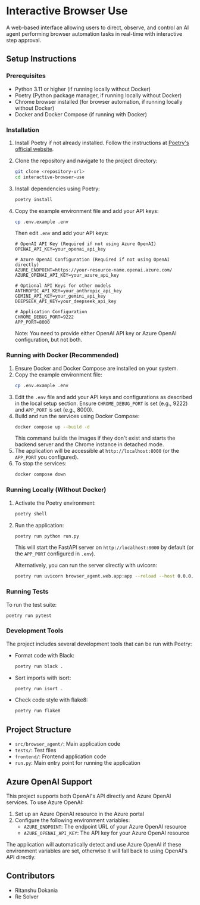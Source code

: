 # Interactive Browser Use

A web-based interface allowing users to direct, observe, and control an AI agent performing browser automation tasks in real-time with interactive step approval.

## Setup Instructions

### Prerequisites

- Python 3.11 or higher (if running locally without Docker)
- Poetry (Python package manager, if running locally without Docker)
- Chrome browser installed (for browser automation, if running locally without Docker)
- Docker and Docker Compose (if running with Docker)

### Installation

1. Install Poetry if not already installed. Follow the instructions at [Poetry's official website](https://python-poetry.org/docs/#installation).

2. Clone the repository and navigate to the project directory:
   ```bash
   git clone <repository-url>
   cd interactive-browser-use
   ```

3. Install dependencies using Poetry:
   ```bash
   poetry install
   ```

4. Copy the example environment file and add your API keys:
   ```bash
   cp .env.example .env
   ```
   Then edit `.env` and add your API keys:
   ```
   # OpenAI API Key (Required if not using Azure OpenAI)
   OPENAI_API_KEY=your_openai_api_key
   
   # Azure OpenAI Configuration (Required if not using OpenAI directly)
   AZURE_ENDPOINT=https://your-resource-name.openai.azure.com/
   AZURE_OPENAI_API_KEY=your_azure_api_key
   
   # Optional API Keys for other models
   ANTHROPIC_API_KEY=your_anthropic_api_key
   GEMINI_API_KEY=your_gemini_api_key
   DEEPSEEK_API_KEY=your_deepseek_api_key
   
   # Application Configuration
   CHROME_DEBUG_PORT=9222
   APP_PORT=8000
   ```

   Note: You need to provide either OpenAI API key or Azure OpenAI configuration, but not both.

### Running with Docker (Recommended)

1.  Ensure Docker and Docker Compose are installed on your system.
2.  Copy the example environment file:
    ```bash
    cp .env.example .env
    ```
3.  Edit the `.env` file and add your API keys and configurations as described in the local setup section. Ensure `CHROME_DEBUG_PORT` is set (e.g., 9222) and `APP_PORT` is set (e.g., 8000).
4.  Build and run the services using Docker Compose:
    ```bash
    docker compose up --build -d
    ```
    This command builds the images if they don't exist and starts the backend server and the Chrome instance in detached mode.
5.  The application will be accessible at `http://localhost:8000` (or the `APP_PORT` you configured).
6.  To stop the services:
    ```bash
    docker compose down
    ```

### Running Locally (Without Docker)

1. Activate the Poetry environment:
   ```bash
   poetry shell
   ```

2. Run the application:
   ```bash
   poetry run python run.py
   ```
   This will start the FastAPI server on `http://localhost:8000` by default (or the `APP_PORT` configured in `.env`).

   Alternatively, you can run the server directly with uvicorn:
   ```bash
   poetry run uvicorn browser_agent.web.app:app --reload --host 0.0.0.0 --port 8000
   ```

### Running Tests

To run the test suite:
```bash
poetry run pytest
```

### Development Tools

The project includes several development tools that can be run with Poetry:

- Format code with Black:
  ```bash
  poetry run black .
  ```

- Sort imports with isort:
  ```bash
  poetry run isort .
  ```

- Check code style with flake8:
  ```bash
  poetry run flake8
  ```

## Project Structure

- `src/browser_agent/`: Main application code
- `tests/`: Test files
- `frontend/`: Frontend application code
- `run.py`: Main entry point for running the application

## Azure OpenAI Support

This project supports both OpenAI's API directly and Azure OpenAI services. To use Azure OpenAI:

1. Set up an Azure OpenAI resource in the Azure portal
2. Configure the following environment variables:
   - `AZURE_ENDPOINT`: The endpoint URL of your Azure OpenAI resource
   - `AZURE_OPENAI_API_KEY`: The API key for your Azure OpenAI resource

The application will automatically detect and use Azure OpenAI if these environment variables are set, otherwise it will fall back to using OpenAI's API directly.

## Contributors

- Ritanshu Dokania
- Re Solver
